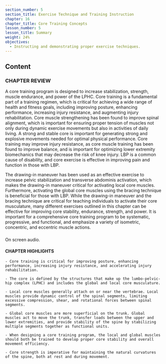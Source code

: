 ```yaml
---
section_number: 5
section_title: Exercise Technique and Training Instruction
chapter: 16
chapter_title: Core Training Concepts
lesson_number: 5
lesson_title: Summary
weight: 24%
objectives:
  - Instructing and demonstrating proper exercise techniques.
---
```


## Content
### CHAPTER REVIEW

A core training program is designed to increase stabilization, strength, muscle endurance, and power of the LPHC. Core training is a fundamental part of a training regimen, which is critical for achieving a wide range of health and fitness goals, including improving posture, enhancing performance, increasing injury resistance, and augmenting injury rehabilitation. Core muscle strengthening has been found to improve spinal alignment, which is important for ensuring proper tension of muscles not only during dynamic exercise movements but also in activities of daily living. A strong and stable core is important for generating strong and explosive movements needed for optimal physical performance. Core training may improve injury resistance, as core muscle training has been found to improve balance, and is important for optimizing lower extremity biomechanics that may decrease the risk of knee injury. LBP is a common cause of disability, and core exercise is effective in improving pain and function in those with LBP.

The drawing-in maneuver has been used as an effective exercise to increase pelvic stabilization and transverse abdominis activation, which makes the drawing-in maneuver critical for activating local core muscles. Furthermore, activating the global core muscles using the bracing technique is beneficial for those with LBP. While the drawing-in maneuver and the bracing technique are critical for teaching individuals to activate their core musculature, many different exercises outlined in this chapter can be effective for improving core stability, endurance, strength, and power. It is important for a comprehensive core training program to be systematic, progressive, and functional, and emphasize a variety of isometric, concentric, and eccentric muscle actions.

### 

On screen audio. 

#### CHAPTER HIGHLIGHTS

	- Core training is critical for improving posture, enhancing performance, increasing injury resistance, and accelerating injury rehabilitation.

	- The core is defined by the structures that make up the lumbo-pelvic-hip complex (LPHC) and includes the global and local core musculature.

	- Local core muscles generally attach on or near the vertebrae. Local muscles provide dynamic control of the spinal segments, limiting excessive compression, shear, and rotational forces between spinal segments.

	- Global core muscles are more superficial on the trunk. Global muscles act to move the trunk, transfer loads between the upper and lower extremities, and provide stability of the spine by stabilizing multiple segments together as functional units.

	- When designing a core training program, the local and global muscles should both be trained to develop proper core stability and overall movement efficiency.

	- Core strength is imperative for maintaining the natural curvatures of the spine, both at rest and during movement.